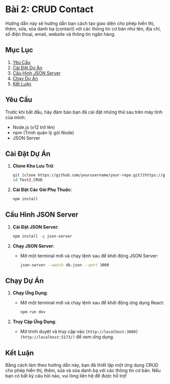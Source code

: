 # Bài 2: CRUD Contact

Hướng dẫn này sẽ hướng dẫn bạn cách tạo giao diện cho phép hiển thị, thêm, sửa, xóa danh bạ (contact) với các thông tin cơ bản như tên, địa chỉ, số điện thoại, email, website và thông tin ngân hàng.

## Mục Lục

1. [Yêu Cầu](#yêu-cầu)
2. [Cài Đặt Dự Án](#cài-đặt-dự-án)
3. [Cấu Hình JSON Server](#cấu-hình-json-server)
4. [Chạy Dự Án](#chạy-dự-án)
5. [Kết Luận](#kết-luận)

## Yêu Cầu

Trước khi bắt đầu, hãy đảm bảo bạn đã cài đặt những thứ sau trên máy tính của mình:

- Node.js (v12 trở lên)
- npm (Trình quản lý gói Node)
- JSON Server

## Cài Đặt Dự Án

1. **Clone Kho Lưu Trữ**:
   ```bash
   git [clone https://github.com/yourusername/your-repo.git](https://github.com/nguyenphamducanh366/Test-2.git)
   cd Test2_CRUD
   ```

2. **Cài Đặt Các Gói Phụ Thuộc**:
   ```bash
   npm install
   ```


## Cấu Hình JSON Server

1. **Cài Đặt JSON Server**:
   ```bash
   npm install -g json-server
   ```

2. **Chạy JSON Server**:
   - Mở một terminal mới và chạy lệnh sau để khởi động JSON Server:
     ```bash
     json-server --watch db.json --port 3000
     ```

## Chạy Dự Án

1. **Chạy Ứng Dụng**:
   - Mở một terminal mới và chạy lệnh sau để khởi động ứng dụng React:
     ```bash
     npm run dev
     ```

2. **Truy Cập Ứng Dụng**:
   - Mở trình duyệt và truy cập vào `[http://localhost:3000](http://localhost:5173/)` để xem ứng dụng.

## Kết Luận

Bằng cách làm theo hướng dẫn này, bạn đã thiết lập một ứng dụng CRUD cho phép hiển thị, thêm, sửa và xóa danh bạ với các thông tin cơ bản. Nếu bạn có bất kỳ câu hỏi nào, vui lòng liên hệ để được hỗ trợ!
